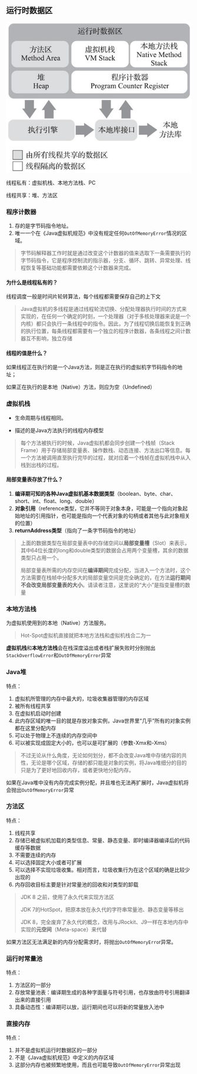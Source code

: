 ## 运行时数据区

![image-20220506191407324](images/image-20220506191407324.png)

线程私有：虚拟机栈、本地方法栈、PC

线程共享：堆、方法区

### 程序计数器

1. 存的是字节码指令地址。
2. 唯一一个在《Java虚拟机规范》中没有规定任何`OutOfMemoryError`情况的区域。

> 字节码解释器工作时就是通过改变这个计数器的值来选取下一条需要执行的字节码指令，它是程序控制流的指示器，分支、循环、跳转、异常处理、线程恢复等基础功能都需要依赖这个计数器来完成。

#### 为什么是线程私有的？

线程调度一般是时间片轮转算法，每个线程都需要保存自己的上下文

> Java虚拟机的多线程是通过线程轮流切换、分配处理器执行时间的方式来实现的，在任何一个确定的时刻，一个处理器（对于多核处理器来说是一个内核）都只会执行一条线程中的指令。因此，为了线程切换后能恢复到正确的执行位置，每条线程都需要有一个独立的程序计数器，各条线程之间计数器互不影响，独立存储

#### 线程的值是什么？

如果线程正在执行的是一个Java方法，则是正在执行的虚拟机字节码指令的地址；

如果正在执行的是本地（Native）方法，则应为空（Undefined）

### 虚拟机栈

- 生命周期与线程相同。

- 描述的是Java方法执行的线程内存模型

> 每个方法被执行的时候，Java虚拟机都会同步创建一个栈帧（Stack Frame）用于存储局部变量表、操作数栈、动态连接、方法出口等信息。每一个方法被调用直至执行完毕的过程，就对应着一个栈帧在虚拟机栈中从入栈到出栈的过程。

#### 局部变量表存放了什么？

1. **编译期可知的各种Java虚拟机基本数据类型**（boolean、byte、char、short、int、float、long、double）
2. **对象引用**（reference类型，它并不等同于对象本身，可能是一个指向对象起始地址的引用指针，也可能是指向一个代表对象的句柄或者其他与此对象相关的位置）
3. **returnAddress类型**（指向了一条字节码指令的地址）

>上面的数据类型在局部变量表中的存储空间以**局部变量槽**（Slot）来表示，其中64位长度的long和double类型的数据会占用两个变量槽，其余的数据类型只占用一个。
>
>局部变量表所需的内存空间在**编译期间**完成分配，当进入一个方法时，这个方法需要在栈帧中分配多大的局部变量空间是完全确定的，在方法**运行期间不会改变局部变量表的大小**。请读者注意，这里说的“大小”是指变量槽的数量

### 本地方法栈

为虚拟机使用到的本地（Native）方法服务。

> Hot-Spot虚拟机直接就把本地方法栈和虚拟机栈合二为一



**虚拟机栈**和**本地方法栈**会在栈深度溢出或者栈扩展失败时分别抛出`StackOverflowError`和`OutOfMemoryError`异常

### Java堆

特点：

1. 虚拟机所管理的内存中最大的，垃圾收集器管理的内存区域
2. 被所有线程共享
3. 在虚拟机启动时创建
4. 此内存区域的唯一目的就是存放对象实例，Java世界里“几乎”所有的对象实例都在这里分配内存
5. 可以处于物理上不连续的内存空间中
6. 可以被实现成固定大小的，也可以是可扩展的（参数-Xmx和-Xms）

> 不过无论从什么角度，无论如何划分，都不会改变Java堆中存储内容的共性，无论是哪个区域，存储的都只能是对象的实例，将Java堆细分的目的只是为了更好地回收内存，或者更快地分配内存。

如果在Java堆中没有内存完成实例分配，并且堆也无法再扩展时，Java虚拟机将会抛出`OutOfMemoryError`异常

### 方法区

特点：

1. 线程共享
2. 存储已被虚拟机加载的类型信息、常量、静态变量、即时编译器编译后的代码缓存等数据
3. 不需要连续的内存
4. 可以选择固定大小或者可扩展
5. 可以选择不实现垃圾收集。相对而言，垃圾收集行为在这个区域的确是比较少出现的
6. 内存回收目标主要是针对常量池的回收和对类型的卸载

>JDK 8 之前，使用了永久代来实现方法区
>
>JDK 7的HotSpot，把原本放在永久代的字符串常量池、静态变量等移出
>
>JDK 8，完全废弃了永久代的概念，改用与JRockit、J9一样在本地内存中实现的**元空间**（Meta-space）来代替

如果方法区无法满足新的内存分配需求时，将抛出`OutOfMemoryErro`r异常。

### 运行时常量池

特点：

1. 方法区的一部分
2. 存放常量池表：编译期生成的各种字面量与符号引用，也存放由符号引用翻译出来的直接引用
3. 具备动态性：编译期可以放，运行期间也可以将新的常量放入池中

### 直接内存

特点：

1. 并不是虚拟机运行时数据区的一部分
2. 不是《Java虚拟机规范》中定义的内存区域
3. 这部分内存也被频繁地使用，而且也可能导致`OutOfMemoryError`异常出现

